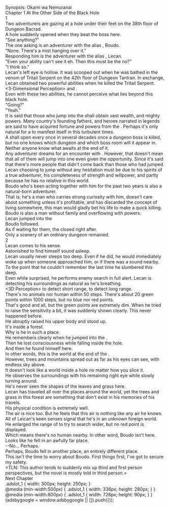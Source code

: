 Synopsis: Okami wa Nemuranai<br/>
Chapter 1 At the Other Side of the Black Hole<br/>
1<br/>
Two adventurers are gazing at a hole under their feet on the 38th floor of Dungeon Bacrad.<br/>
A hole suddenly opened when they beat the boss here.<br/>
"See anything?"<br/>
The one asking is an adventurer with the alias <Maneater Bear>, Boudo.<br/>
"None. There's a mist hanging over it."<br/>
Responding him is the adventurer with the alias <One-eyed Wolf>, Lecan.<br/>
"Even your ability can't see it eh. Then this must be the <Black Hole> no?"<br/>
"I think so."<br/>
Lecan's left eye is hollow. It was scooped out when he was bathed in the venom of Tritail Serpent on the 42th floor of Dungeon Tantran. In exchange, Lecan obtained two powerful abilities when he killed the Tritail Serpent.<br/>
<3-Dimensional Perception> and <Life Detection>.<br/>
Even with these two abilities, he cannot perceive what lies beyond this black hole.<br/>
"Going?"<br/>
"Yeah."<br/>
It is said that those who jump into the <Black Hole> shall obtain vast wealth, and mighty powers. Many country's founding fathers, and heroes narrated in legends are said to have acquired fortune and powers from the <Black Holes>. Perhaps it's only natural for a <Black Hole> to manifest itself in this turbulent times.<br/>
A <Black Hole> shall open every once in several decades once a dungeon boss is killed, but no one knows which dungeon and which boss room will it appear in. Neither anyone know what awaits at the end of it.<br/>
Any adventurer dreams for an encounter with <Black Hole>. However, that doesn't mean that all of them will jump into one even given the opportunity. Since it's said that there's more people that didn't come back than those who had jumped.<br/>
Lecan choosing to jump without any hesitation must be due to his spirits of a true adventurer, his completeness of strength and willpower, and partly because he has no relative in this world.<br/>
Boudo who's been acting together with him for the past two years is also a natural-born adventurer.<br/>
That is; he's a man who carries strong curiosity with him, doesn't care about something unless it's profitable, and has discarded the concept of living somewhere, this man would gladly bet his life to make a quick killing. Boudo is also a man without family and overflowing with powers.<br/>
Lecan jumped into the <Black Hole><br/>
Boudo followed.<br/>
As if waiting for them, the <Black Hole> closed right after.<br/>
Only a scenery of an ordinary dungeon remained.<br/>
2<br/>
Lecan comes to his sense.<br/>
Astonished to find himself sound asleep.<br/>
Lecan usually never sleeps too deep. Even if he did, he would immediately woke up when someone approached him, or if there was a sound nearby. To the point that he couldn't remember the last time he slumbered this deep.<br/>
Even while surprised, he performs enemy search in full alert. Lecan is detecting his surroundings as natural as he's breathing.<br/>
<3D Perception> to detect short range, <Life Detection> to detect long range.<br/>
There's no animals nor human within 50 steps. There's about 20 green points within 1000 steps, but no blue nor red points.<br/>
That's good and all, but the green points are extremely dim. When he tried to raise the sensitivity a bit, it was suddenly shown clearly. This never happened before.<br/>
He abruptly raised his upper body and stood up.<br/>
It's inside a forest.<br/>
Why is he in such a place.<br/>
He remembers clearly when he jumped into the <Black Hole>.<br/>
Then he lost consciousness while falling inside the hole.<br/>
And then he found himself here.<br/>
In other words, this is the world at the end of the <Black Hole>.<br/>
However, trees and mountains spread out as far as his eyes can see, with endless sky above.<br/>
It doesn't look like a world inside a hole no matter how you slice it.<br/>
He observes the surroundings with his remaining right eye while slowly turning around.<br/>
He's never seen the shapes of the leaves and grass here.<br/>
Lecan has traveled all over the places around the world, yet the trees and grass in this forest are something that don't exist in his memories of his travels.<br/>
His physical condition is extremely well.<br/>
The air is nice too. But he feels that this air is nothing like any air he knows.<br/>
All of Leican's keen senses signal that he's in an unknown foreign world.<br/>
He enlarged the range of <Life Detection> to try to search wider, but no red point is displayed.<br/>
Which means there's no human nearby. In other word, Boudo isn't here.<br/>
Looks like he fell in an awfully far place.<br/>
--No... Perhaps.<br/>
Perhaps, Boudo fell in another place, an entirely different place.<br/>
This isn't the time to worry about Boudo. First things first, I've got to secure my safety.<br/>
<TLN: This author tends to suddenly mix up third and first person perspectives, but the novel is mostly told in third person.><br/>
Next Chapter <br/>
.adslot_1 { width: 300px; height: 250px; }<br/>
@media (min-width:500px) { .adslot_1 { width: 336px; height: 280px; } }<br/>
@media (min-width:800px) { .adslot_1 { width: 728px; height: 90px; } }<br/>
(adsbygoogle = window.adsbygoogle || []).push({});<br/>
